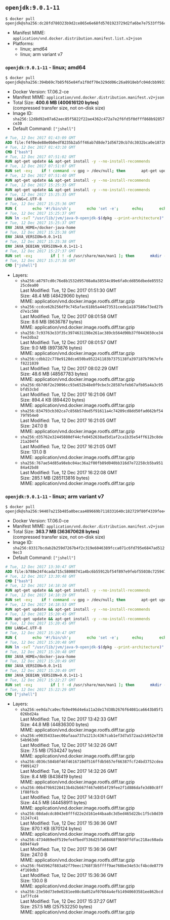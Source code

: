 ## `openjdk:9.0.1-11`

```console
$ docker pull openjdk@sha256:dc28fd780323b9d2ce865e6e68fd5701923729d2fa6be7e7533ff56c7a8f2abe
```

-	Manifest MIME: `application/vnd.docker.distribution.manifest.list.v2+json`
-	Platforms:
	-	linux; amd64
	-	linux; arm variant v7

### `openjdk:9.0.1-11` - linux; amd64

```console
$ docker pull openjdk@sha256:394b69c7b85f65e84fa1f0df70e329dd06c26a8918ebfc04dcbb9933177426fd
```

-	Docker Version: 17.06.2-ce
-	Manifest MIME: `application/vnd.docker.distribution.manifest.v2+json`
-	Total Size: **400.6 MB (400616120 bytes)**  
	(compressed transfer size, not on-disk size)
-	Image ID: `sha256:12d8d92e07a62aec85f5822f22ae4362c472a7e2f6fd5f0dfff868b92857ce30`
-	Default Command: `["jshell"]`

```dockerfile
# Tue, 12 Dec 2017 01:43:09 GMT
ADD file:f4f0ede88e0b0edf8235b2a5ff46ab7d8de71d56720cb7dc3032bca0e1872695 in / 
# Tue, 12 Dec 2017 01:43:10 GMT
CMD ["bash"]
# Tue, 12 Dec 2017 07:51:02 GMT
RUN apt-get update && apt-get install -y --no-install-recommends 		ca-certificates 		curl 		wget 	&& rm -rf /var/lib/apt/lists/*
# Tue, 12 Dec 2017 07:51:07 GMT
RUN set -ex; 	if ! command -v gpg > /dev/null; then 		apt-get update; 		apt-get install -y --no-install-recommends 			gnupg 			dirmngr 		; 		rm -rf /var/lib/apt/lists/*; 	fi
# Tue, 12 Dec 2017 07:51:40 GMT
RUN apt-get update && apt-get install -y --no-install-recommends 		git 		mercurial 		openssh-client 		subversion 				procps 	&& rm -rf /var/lib/apt/lists/*
# Tue, 12 Dec 2017 15:25:35 GMT
RUN apt-get update && apt-get install -y --no-install-recommends 		bzip2 		unzip 		xz-utils 	&& rm -rf /var/lib/apt/lists/*
# Tue, 12 Dec 2017 15:25:35 GMT
ENV LANG=C.UTF-8
# Tue, 12 Dec 2017 15:25:36 GMT
RUN { 		echo '#!/bin/sh'; 		echo 'set -e'; 		echo; 		echo 'dirname "$(dirname "$(readlink -f "$(which javac || which java)")")"'; 	} > /usr/local/bin/docker-java-home 	&& chmod +x /usr/local/bin/docker-java-home
# Tue, 12 Dec 2017 15:25:37 GMT
RUN ln -svT "/usr/lib/jvm/java-9-openjdk-$(dpkg --print-architecture)" /docker-java-home
# Tue, 12 Dec 2017 15:25:37 GMT
ENV JAVA_HOME=/docker-java-home
# Tue, 12 Dec 2017 15:25:38 GMT
ENV JAVA_VERSION=9.0.1+11
# Tue, 12 Dec 2017 15:25:38 GMT
ENV JAVA_DEBIAN_VERSION=9.0.1+11-1
# Tue, 12 Dec 2017 15:27:37 GMT
RUN set -ex; 		if [ ! -d /usr/share/man/man1 ]; then 		mkdir -p /usr/share/man/man1; 	fi; 		apt-get update; 	apt-get install -y 		openjdk-9-jdk="$JAVA_DEBIAN_VERSION" 	; 	rm -rf /var/lib/apt/lists/*; 		[ "$(readlink -f "$JAVA_HOME")" = "$(docker-java-home)" ]; 		update-alternatives --get-selections | awk -v home="$(readlink -f "$JAVA_HOME")" 'index($3, home) == 1 { $2 = "manual"; print | "update-alternatives --set-selections" }'; 	update-alternatives --query java | grep -q 'Status: manual'
# Tue, 12 Dec 2017 15:27:38 GMT
CMD ["jshell"]
```

-	Layers:
	-	`sha256:a8797cd0c76e8b1532d95708a0a38554c89e6fa0cdd856dbede8555225cdea00`  
		Last Modified: Tue, 12 Dec 2017 01:51:30 GMT  
		Size: 48.4 MB (48429060 bytes)  
		MIME: application/vnd.docker.image.rootfs.diff.tar.gzip
	-	`sha256:ccdce62b256df9c745afac618b5a44d73531cede1a187586e73ed27bd7e1c508`  
		Last Modified: Tue, 12 Dec 2017 08:01:58 GMT  
		Size: 8.6 MB (8636787 bytes)  
		MIME: application/vnd.docker.image.rootfs.diff.tar.gzip
	-	`sha256:7c93763e33f35c3974631198e261ac389cb564d90b37f0443650ce34fee2dba2`  
		Last Modified: Tue, 12 Dec 2017 08:01:57 GMT  
		Size: 9.0 MB (8973876 bytes)  
		MIME: application/vnd.docker.image.rootfs.diff.tar.gzip
	-	`sha256:cdbb22c778e9128dce650ba952241183b7375138fa397187b7967efef8221039`  
		Last Modified: Tue, 12 Dec 2017 08:02:29 GMT  
		Size: 48.6 MB (48567783 bytes)  
		MIME: application/vnd.docker.image.rootfs.diff.tar.gzip
	-	`sha256:6b7d6f2e29096cc93e652b48e0f9cbe3c28587efeb67afb05a4a3c95bfd53cbd`  
		Last Modified: Tue, 12 Dec 2017 16:21:06 GMT  
		Size: 894.4 KB (894420 bytes)  
		MIME: application/vnd.docker.image.rootfs.diff.tar.gzip
	-	`sha256:834793cb302ca7c856b57ded5f91611a4c74209cd8dd50fad662bf5479f954e0`  
		Last Modified: Tue, 12 Dec 2017 16:21:05 GMT  
		Size: 247.0 B  
		MIME: application/vnd.docker.image.rootfs.diff.tar.gzip
	-	`sha256:d35762e32445880df44cfe0452638ad5d1af2ca1b35e54ff612bc8de21a204f4`  
		Last Modified: Tue, 12 Dec 2017 16:21:05 GMT  
		Size: 131.0 B  
		MIME: application/vnd.docker.image.rootfs.diff.tar.gzip
	-	`sha256:767ae54d85a98ebc04ac36a2f00fb89d040bb316d7e72258cb5ba95184a42bd8`  
		Last Modified: Tue, 12 Dec 2017 16:22:08 GMT  
		Size: 285.1 MB (285113816 bytes)  
		MIME: application/vnd.docker.image.rootfs.diff.tar.gzip

### `openjdk:9.0.1-11` - linux; arm variant v7

```console
$ docker pull openjdk@sha256:94407a215b485a0becaa489669b7118331640c182729f80f4339fee4a75d65f0
```

-	Docker Version: 17.06.0-ce
-	Manifest MIME: `application/vnd.docker.distribution.manifest.v2+json`
-	Total Size: **363.7 MB (363670628 bytes)**  
	(compressed transfer size, not on-disk size)
-	Image ID: `sha256:83317bcdab2b259d7267b4f2c319e6046389fcca071c6fd795e6847ad5129ec3`
-	Default Command: `["jshell"]`

```dockerfile
# Tue, 12 Dec 2017 13:30:47 GMT
ADD file:b788e24f4cada715c58008741a4bc6b55912bf54f897e9febf55038c7259474a in / 
# Tue, 12 Dec 2017 13:30:48 GMT
CMD ["bash"]
# Tue, 12 Dec 2017 14:18:10 GMT
RUN apt-get update && apt-get install -y --no-install-recommends 		ca-certificates 		curl 		wget 	&& rm -rf /var/lib/apt/lists/*
# Tue, 12 Dec 2017 14:18:19 GMT
RUN set -ex; 	if ! command -v gpg > /dev/null; then 		apt-get update; 		apt-get install -y --no-install-recommends 			gnupg 			dirmngr 		; 		rm -rf /var/lib/apt/lists/*; 	fi
# Tue, 12 Dec 2017 14:18:53 GMT
RUN apt-get update && apt-get install -y --no-install-recommends 		git 		mercurial 		openssh-client 		subversion 				procps 	&& rm -rf /var/lib/apt/lists/*
# Tue, 12 Dec 2017 15:20:45 GMT
RUN apt-get update && apt-get install -y --no-install-recommends 		bzip2 		unzip 		xz-utils 	&& rm -rf /var/lib/apt/lists/*
# Tue, 12 Dec 2017 15:20:45 GMT
ENV LANG=C.UTF-8
# Tue, 12 Dec 2017 15:20:47 GMT
RUN { 		echo '#!/bin/sh'; 		echo 'set -e'; 		echo; 		echo 'dirname "$(dirname "$(readlink -f "$(which javac || which java)")")"'; 	} > /usr/local/bin/docker-java-home 	&& chmod +x /usr/local/bin/docker-java-home
# Tue, 12 Dec 2017 15:20:48 GMT
RUN ln -svT "/usr/lib/jvm/java-9-openjdk-$(dpkg --print-architecture)" /docker-java-home
# Tue, 12 Dec 2017 15:20:48 GMT
ENV JAVA_HOME=/docker-java-home
# Tue, 12 Dec 2017 15:20:49 GMT
ENV JAVA_VERSION=9.0.1+11
# Tue, 12 Dec 2017 15:20:49 GMT
ENV JAVA_DEBIAN_VERSION=9.0.1+11-1
# Tue, 12 Dec 2017 15:22:27 GMT
RUN set -ex; 		if [ ! -d /usr/share/man/man1 ]; then 		mkdir -p /usr/share/man/man1; 	fi; 		apt-get update; 	apt-get install -y 		openjdk-9-jdk="$JAVA_DEBIAN_VERSION" 	; 	rm -rf /var/lib/apt/lists/*; 		[ "$(readlink -f "$JAVA_HOME")" = "$(docker-java-home)" ]; 		update-alternatives --get-selections | awk -v home="$(readlink -f "$JAVA_HOME")" 'index($3, home) == 1 { $2 = "manual"; print | "update-alternatives --set-selections" }'; 	update-alternatives --query java | grep -q 'Status: manual'
# Tue, 12 Dec 2017 15:22:29 GMT
CMD ["jshell"]
```

-	Layers:
	-	`sha256:ee9da7ca0ecfb9e496d4e6a11a2de17d38b2676f64081ca6643b85f1026bd24a`  
		Last Modified: Tue, 12 Dec 2017 13:42:33 GMT  
		Size: 44.8 MB (44836300 bytes)  
		MIME: application/vnd.docker.image.rootfs.diff.tar.gzip
	-	`sha256:e9035433aec00afaaa737a1213c4367cab1ef3d7a572aa2cb952e73854b963d0`  
		Last Modified: Tue, 12 Dec 2017 14:32:26 GMT  
		Size: 7.5 MB (7534247 bytes)  
		MIME: application/vnd.docker.image.rootfs.diff.tar.gzip
	-	`sha256:d036c584b8f46f4616710df516ffdb5657ef66387fcf24bd3752cdeaf9091427`  
		Last Modified: Tue, 12 Dec 2017 14:32:26 GMT  
		Size: 8.4 MB (8438419 bytes)  
		MIME: application/vnd.docker.image.rootfs.diff.tar.gzip
	-	`sha256:00b479b9228413b4b2b667f467e0854f29fee2f1d886dafe3d80c8ff1f88f6cb`  
		Last Modified: Tue, 12 Dec 2017 14:33:01 GMT  
		Size: 44.5 MB (44458911 bytes)  
		MIME: application/vnd.docker.image.rootfs.diff.tar.gzip
	-	`sha256:08dadcdc8043e8fffd22e2d161e44baa8c3d5ed465d22bc1f5cb8d3931247c41`  
		Last Modified: Tue, 12 Dec 2017 15:36:36 GMT  
		Size: 870.1 KB (870124 bytes)  
		MIME: application/vnd.docker.image.rootfs.diff.tar.gzip
	-	`sha256:4734d69edf519efe4fbedf536d25fa88468f9b50ffdfac218ac60ada6894f4a9`  
		Last Modified: Tue, 12 Dec 2017 15:36:36 GMT  
		Size: 247.0 B  
		MIME: application/vnd.docker.image.rootfs.diff.tar.gzip
	-	`sha256:f645962f883a82f79eec1768f3b5ffff9ae768be34e53cf4bcde87794f169db3`  
		Last Modified: Tue, 12 Dec 2017 15:36:36 GMT  
		Size: 130.0 B  
		MIME: application/vnd.docker.image.rootfs.diff.tar.gzip
	-	`sha256:23e50d73e0e0281ee08c8a052af07664a4efb14940603581ee862bcd1af7fcd4`  
		Last Modified: Tue, 12 Dec 2017 15:37:27 GMT  
		Size: 257.5 MB (257532250 bytes)  
		MIME: application/vnd.docker.image.rootfs.diff.tar.gzip
